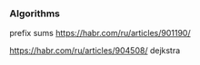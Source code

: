 ### Algorithms

prefix sums https://habr.com/ru/articles/901190/

https://habr.com/ru/articles/904508/ dejkstra
